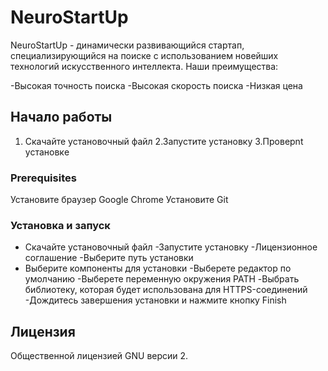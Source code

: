 # NeuroStartUp
NeuroStartUp - динамически развивающийся стартап, специализирующийся на поиске с использованием новейших технологий искусственного интеллекта. Наши преимущества:

  -Высокая точность поиска
  -Высокая скорость поиска
  -Низкая цена

## Начало работы
1. Скачайте установочный файл
2.Запустите установку
3.Проверnt установкe
### Prerequisites

Установите браузер Google Chrome
Установите Git

### Установка и запуск

- Скачайте установочный файл
-Запустите установку
-Лицензионное соглашение
-Выберите путь установки
- Выберите компоненты для установки
-Выберете редактор по умолчанию
-Выберете переменную окружения PATH
-Выбрать библиотеку, которая будет использована для HTTPS-соединений
-Дождитесь завершения установки и нажмите кнопку Finish

## Лицензия
Общественной лицензией GNU версии 2.